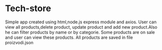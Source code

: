 # Tech-store
Simple app created using html,node.js express module and axios.
User can view all products,delete product, update product and add new product.Also he can filter products by name or by categorie. Some products are on sale and user can view these products.
All products are saved in file proizvodi.json

